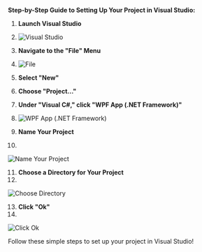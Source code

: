 **Step-by-Step Guide to Setting Up Your Project in Visual Studio:**

1. **Launch Visual Studio**
2. 
   ![Visual Studio](https://github.com/ravenleeblack/Illeshian-Ide/assets/76606152/b6de6000-eb7c-4115-84e9-35505189582d)

3. **Navigate to the "File" Menu**
4. 
   ![File](https://github.com/ravenleeblack/Illeshian-Ide/assets/76606152/fa7258aa-a4c9-4f63-8cad-c57d211dbdef)

5. **Select "New"**

6. **Choose "Project..."**

7. **Under "Visual C#," click "WPF App (.NET Framework)"**
8. 
   ![WPF App (.NET Framework)](https://github.com/ravenleeblack/Illeshian-Ide/assets/76606152/0f432ebc-6e58-4355-bfe3-b0e47c0b39df)

9. **Name Your Project**
10. 
   ![Name Your Project](https://github.com/ravenleeblack/Illeshian-Ide/assets/76606152/9e3c7ee3-3081-4637-9f50-93997ed2998e)

11. **Choose a Directory for Your Project**
12. 
   ![Choose Directory](https://github.com/ravenleeblack/Illeshian-Ide/assets/76606152/38ba900e-049b-41c7-bd4f-bbcde589b9b1)

13. **Click "Ok"**
14. 
   ![Click Ok](https://github.com/ravenleeblack/Illeshian-Ide/assets/76606152/dcc5516d-835e-4890-a3be-26678e136fdc)

Follow these simple steps to set up your project in Visual Studio!
